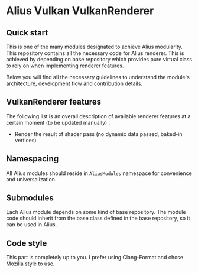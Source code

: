 # Alius Vulkan VulkanRenderer

## Quick start

This is one of the many modules designated to achieve Alius modularity.
This repository contains all the necessary code for Alius renderer. This is achieved by depending on base repository
which provides pure virtual class to rely on when implementing renderer features.

Below you will find all the necessary guidelines to understand the module's architecture, development flow and
contribution details.

## VulkanRenderer features

The following list is an overall description of available renderer features at a certain moment (to be updated manually)
.

- Render the result of shader pass (no dynamic data passed, baked-in vertices)

## Namespacing

All Alius modules should reside in `AliusModules` namespace for convenience and universalization.

## Submodules

Each Alius module depends on some kind of base repository. The module code should inherit from the base class defined in
the base repository, so it can be used in Alius.

## Code style

This part is completely up to you. I prefer using Clang-Format and chose Mozilla style to use.